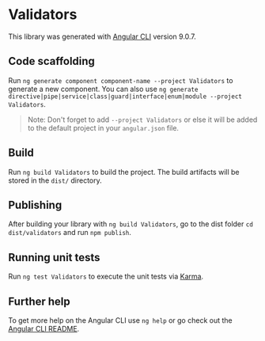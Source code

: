 # Validators

This library was generated with [Angular CLI](https://github.com/angular/angular-cli) version 9.0.7.

## Code scaffolding

Run `ng generate component component-name --project Validators` to generate a new component. You can also use `ng generate directive|pipe|service|class|guard|interface|enum|module --project Validators`.
> Note: Don't forget to add `--project Validators` or else it will be added to the default project in your `angular.json` file. 

## Build

Run `ng build Validators` to build the project. The build artifacts will be stored in the `dist/` directory.

## Publishing

After building your library with `ng build Validators`, go to the dist folder `cd dist/validators` and run `npm publish`.

## Running unit tests

Run `ng test Validators` to execute the unit tests via [Karma](https://karma-runner.github.io).

## Further help

To get more help on the Angular CLI use `ng help` or go check out the [Angular CLI README](https://github.com/angular/angular-cli/blob/master/README.md).
